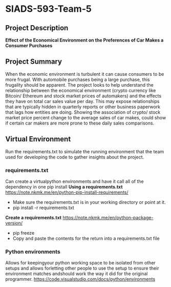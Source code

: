 # SIADS-593-Team-5

## Project Description
**Effect of the Economical Environment on the Preferences of Car Makes a Consumer Purchases**

## Project Summary
When the economic environment is turbulent it can cause consumers to be more frugal. With automobile purchases being a large purchase, this frugality should be apparent. The project looks to help understand the relationship between the economical environment (crypto currency like Bitcoin/ Ethereum and stock market prices of automakers) and the effects they have on total car sales value per day. This may expose relationships that are typically hidden in quarterly reports or other business paperwork that lags how entities are doing. Showing the association of crypto/ stock market price percent change to the average sales of car makes, could show if certain car makers are more prone to these daily sales comparisons.

## Virtual Environment
Run the requirements.txt to simulate the running environment that the team used for developing the code to gather insights about the project.

### requirements.txt
Can create a virtualpython environments and have it call all of the dependency in one pip install
**Using a requirements.txt**
https://note.nkmk.me/en/python-pip-install-requirements/
- Make sure the requirements.txt is in your working directory or point at it.
- pip install -r requirements.txt

**Create a requirements.txt**
https://note.nkmk.me/en/python-package-version/
- pip freeze
- Copy and paste the contents for the return into a requirements.txt file

### Python environments
Allows for keepingyour python working space to be isolated from other setups and allows forletting other people to use the setup to ensure their environment matches andshould work the way it did for the original programmer.
https://code.visualstudio.com/docs/python/environments

